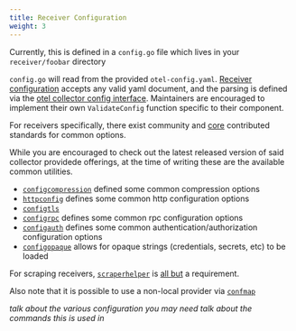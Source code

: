 ```yaml
---
title: Receiver Configuration
weight: 3
---
```

Currently, this is defined in a `config.go` file which lives in your `receiver/foobar` directory

`config.go` will read from the provided `otel-config.yaml`.  [Receiver configuration](https://github.com/open-telemetry/opentelemetry-collector/blob/589488839f582632f53d84526207e733475ccc21/otelcol/config.go#L22) accepts any valid yaml document, and the parsing is defined via the [otel collector config interface](https://github.com/open-telemetry/opentelemetry-collector/blob/main/component/config.go).  Maintainers are encouraged to implement their own `ValidateConfig` function specific to their component.

For receivers specifically, there exist community and [core](https://github.com/open-telemetry/opentelemetry-collector/tree/589488839f582632f53d84526207e733475ccc21/config) contributed standards for common options.

While you are encouraged to check out the latest released version of said collector providede offerings, at the time of writing these are the available common utilities.

- [`configcompression`](https://github.com/open-telemetry/opentelemetry-collector/tree/589488839f582632f53d84526207e733475ccc21/config/configcompression) defined some common compression options
- [`httpconfig`](https://github.com/open-telemetry/opentelemetry-collector/tree/589488839f582632f53d84526207e733475ccc21/config/confighttp) defines some common http configuration options
- [`configtls`](https://github.com/open-telemetry/opentelemetry-collector/tree/589488839f582632f53d84526207e733475ccc21/config/configtls)
- [`configrpc`](https://github.com/open-telemetry/opentelemetry-collector/tree/589488839f582632f53d84526207e733475ccc21/config/configgrpc) defines some common rpc configuration options
- [`configauth`](https://github.com/open-telemetry/opentelemetry-collector/tree/589488839f582632f53d84526207e733475ccc21/config/configauth) defines some common authentication/authorization configuration options
- [`configopaque`](https://github.com/open-telemetry/opentelemetry-collector/tree/589488839f582632f53d84526207e733475ccc21/config/configopaque) allows for opaque strings (credentials, secrets, etc) to be loaded

For scraping receivers, [`scraperhelper`](https://github.com/open-telemetry/opentelemetry-collector/tree/main/receiver/scraperhelper) is [all but](https://github.com/search?q=repo%3Aopen-telemetry%2Fopentelemetry-collector-contrib+scraperhelper.NewScraper&type=code) a requirement.


Also note that it is possible to use a non-local provider via [`confmap`](https://github.com/open-telemetry/opentelemetry-collector/tree/589488839f582632f53d84526207e733475ccc21/confmap)

*talk about the various configuration you may need*
*talk about the commands this is used in*

